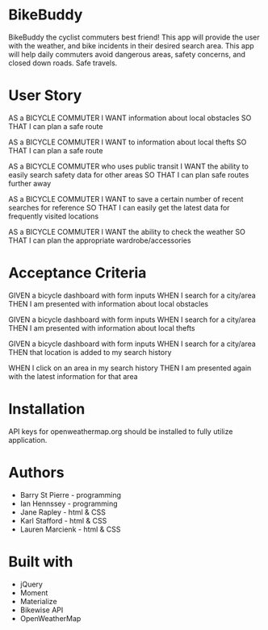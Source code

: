 # BikeBuddy
BikeBuddy the cyclist commuters best friend! This app will provide the user with the weather, and bike incidents in their desired search area. This app will help daily commuters avoid dangerous areas, safety concerns, and closed down roads. Safe travels.

# User Story
AS a BICYCLE COMMUTER 
I WANT information about local obstacles
SO THAT I can plan a safe route

AS a BICYCLE COMMUTER 
I WANT to information about local thefts
SO THAT I can plan a safe route

AS a BICYCLE COMMUTER who uses public transit
I WANT the ability to easily search safety data for other areas
SO THAT I can plan safe routes further away 

AS a BICYCLE COMMUTER
I WANT to save a certain number of recent searches for reference
SO THAT I can easily get the latest data for frequently visited locations

AS a BICYCLE COMMUTER
I WANT the ability to check the weather
SO THAT I can plan the appropriate wardrobe/accessories

# Acceptance Criteria 
GIVEN a bicycle dashboard with form inputs 
WHEN I search for a city/area
THEN I am presented with information about local obstacles

GIVEN a bicycle dashboard with form inputs 
WHEN I search for a city/area 
THEN I am presented with information about local thefts

GIVEN a bicycle dashboard with form inputs 
WHEN I search for a city/area 
THEN that location is added to my search history

WHEN I click on an area in my search history
THEN I am presented again with the latest information for that area 


# Installation
API keys for openweathermap.org should be installed to fully utilize application.

# Authors
* Barry St Pierre - programming
* Ian Hennssey -  programming
* Jane Rapley - html & CSS
* Karl Stafford - html & CSS
* Lauren Marcienk - html & CSS

# Built with
* jQuery
* Moment
* Materialize
* Bikewise API
* OpenWeatherMap
